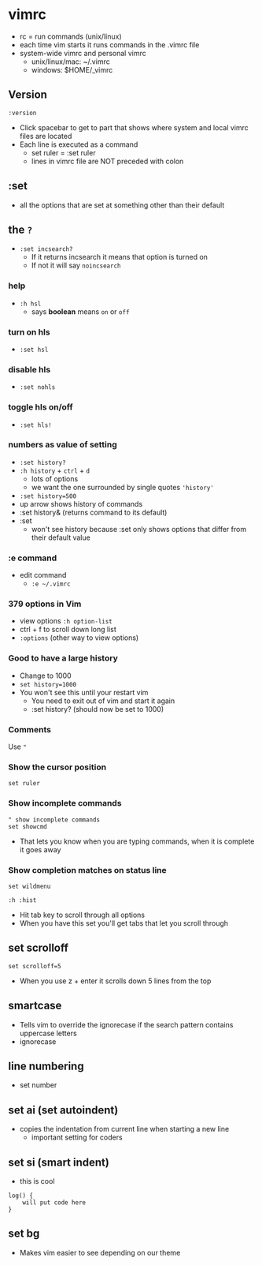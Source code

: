 # vimrc
* rc = run commands (unix/linux)
* each time vim starts it runs commands in the .vimrc file
* system-wide vimrc and personal vimrc
    - unix/linux/mac: ~/.vimrc
    - windows: $HOME/_vimrc

## Version
`:version`

* Click spacebar to get to part that shows where system and local vimrc files are located
* Each line is executed as a command
    - set ruler = :set ruler
    - lines in vimrc file are NOT preceded with colon

## :set
* all the options that are set at something other than their default

## the `?`
* `:set incsearch?`
    - If it returns incsearch it means that option is turned on
    - If not it will say `noincsearch`

### help
* `:h hsl`
    - says **boolean** means `on` or `off`

### turn on hls
* `:set hsl`

### disable hls
* `:set nohls`

### toggle hls on/off
* `:set hls!`

### numbers as value of setting
* `:set history?`
* `:h history` + `ctrl` + `d`
    - lots of options
    - we want the one surrounded by single quotes `'history'`
* `:set history=500`
* up arrow shows history of commands
* :set history& (returns command to its default)
* :set
    - won't see history because :set only shows options that differ from their default value

### :e command
* edit command
    - `:e ~/.vimrc`

### 379 options in Vim
* view options `:h option-list`
* ctrl + f to scroll down long list
*   `:options` (other way to view options)

### Good to have a large history
* Change to 1000
* `set history=1000`
* You won't see this until your restart vim
    - You need to exit out of vim and start it again
    - :set history? (should now be set to 1000)

### Comments
Use `"` 

### Show the cursor position
`set ruler`

### Show incomplete commands
```
" show incomplete commands
set showcmd
```

* That lets you know when you are typing commands, when it is complete it goes away

### Show completion matches on status line
`set wildmenu`

`:h :hist`

* Hit tab key to scroll through all options
* When you have this set you'll get tabs that let you scroll through

## set scrolloff
`set scrolloff=5`

* When you use z + enter it scrolls down 5 lines from the top

## smartcase
* Tells vim to override the ignorecase if the search pattern contains uppercase letters
* ignorecase

## line numbering
* set number

## set ai (set autoindent)
* copies the indentation from current line when starting a new line
    - important setting for coders

## set si (smart indent)
* this is cool

```
log() {
    will put code here
}
```

## set bg
* Makes vim easier to see depending on our theme

